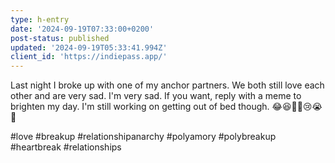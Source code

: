 ```yaml
---
type: h-entry
date: '2024-09-19T07:33:00+0200'
post-status: published
updated: '2024-09-19T05:33:41.994Z'
client_id: 'https://indiepass.app/'
---
```

Last night I broke up with one of my anchor partners. We both still love each other and are very sad. I'm very sad. If you want, reply with a meme to brighten my day. I'm still working on getting out of bed though. 
😂😆🤣🥹😢😭💔

#love #breakup #relationshipanarchy #polyamory #polybreakup #heartbreak #relationships 

